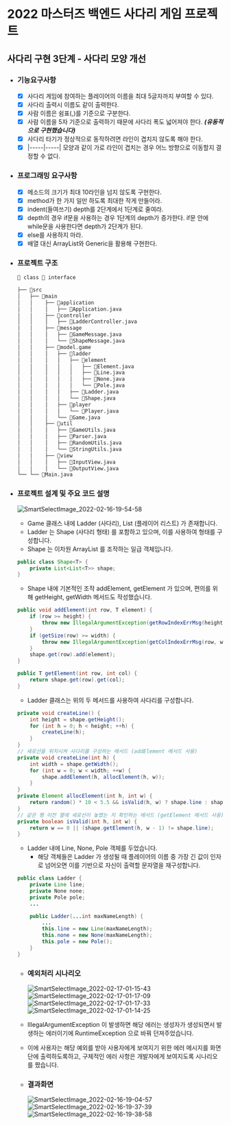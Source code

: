 # 2022 마스터즈 백엔드 사다리 게임 프로젝트
## 사다리 구현 3단계 - 사다리 모양 개선

- ### 기능요구사항
  - [x] 사다리 게임에 참여하는 플레이어의 이름을 최대 5글자까지 부여할 수 있다.
  - [x] 사다리 출력시 이름도 같이 출력한다.
  - [x] 사람 이름은 쉼표(,)를 기준으로 구분한다.
  - [x] 사람 이름을 5자 기준으로 출력하기 때문에 사다리 폭도 넓어져야 한다. ***(유동적으로 구현했습니다)***
  - [x] 사다리 타기가 정상적으로 동작하려면 라인이 겹치지 않도록 해야 한다.
  - [x] |-----|-----| 모양과 같이 가로 라인이 겹치는 경우 어느 방향으로 이동할지 결정할 수 없다.

- ### 프로그래밍 요구사항
  - [x] 메소드의 크기가 최대 10라인을 넘지 않도록 구현한다.
  - [x] method가 한 가지 일만 하도록 최대한 작게 만들어라.
  - [x] indent(들여쓰기) depth를 2단계에서 1단계로 줄여라.
  - [x] depth의 경우 if문을 사용하는 경우 1단계의 depth가 증가한다. if문 안에 while문을 사용한다면 depth가 2단계가 된다.
  - [x] else를 사용하지 마라.
  - [x] 배열 대신 ArrayList와 Generic을 활용해 구현한다.

- ### 프로젝트 구조
  ```bash
  📘 class 📗 interface
  
  ├── 📁src
  │   ├── 📁main
  │   │    ├── 📁application
  │   │    │   ├── 📘Application.java
  │   │    ├── 📁controller
  │   │    │   ├── 📘LadderController.java
  │   │    ├── 📁message
  │   │    │   ├── 📘GameMessage.java  
  │   │    │   └── 📘ShapeMessage.java
  │   │    ├── 📁model.game
  │   │    │   ├── 📁ladder
  │   │    │   │   ├── 📁element
  │   │    │   │   │   ├── 📗Element.java
  │   │    │   │   │   ├── 📘Line.java
  │   │    │   │   │   ├── 📘None.java
  │   │    │   │   │   └── 📘Pole.java
  │   │    │   │   ├── 📘Ladder.java
  │   │    │   │   └── 📘Shape.java
  │   │    │   ├── 📁player
  │   │    │   │   └── 📘Player.java
  │   │    │   └── 📘Game.java
  │   │    ├── 📁util
  │   │    │   ├── 📘GameUtils.java 
  │   │    │   ├── 📘Parser.java 
  │   │    │   ├── 📘RandomUtils.java 
  │   │    │   └── 📘StringUtils.java
  │   │    ├── 📁view
  │   │    │   ├── 📘InputView.java
  │   │    │   └── 📘OutputView.java
  └── └── 📘Main.java
  ```
  
- ### 프로젝트 설계 및 주요 코드 설명
  ![SmartSelectImage_2022-02-16-19-54-58](https://user-images.githubusercontent.com/47964708/154250336-df7665f3-ee2e-4abb-b906-5520835ad6d6.png)  
  - Game 클래스 내에 Ladder (사다리), List<Player> (플레이어 리스트) 가 존재합니다.
  - Ladder 는 Shape (사다리 형태) 를 포함하고 있으며, 이를 사용하여 형태를 구성합니다.
  - Shape 는 이차원 ArrayList 를 조작하는 일급 객체입니다.
  ```java
  public class Shape<T> {
      private List<List<T>> shape;
  }
  ```
  - Shape 내에 기본적인 조작 addElement, getElement 가 있으며, 편의를 위해 getHeight, getWidth 메서드도 작성했습니다.
  ```java
  public void addElement(int row, T element) {
      if (row >= height) {
          throw new IllegalArgumentException(getRowIndexErrMsg(height));
      }
      if (getSize(row) >= width) {
          throw new IllegalArgumentException(getColIndexErrMsg(row, width));
      }
      shape.get(row).add(element);
  }
  ```
  ```java
  public T getElement(int row, int col) {
      return shape.get(row).get(col);
  }
  ```
  - Ladder 클래스는 위의 두 메서드를 사용하여 사다리를 구성합니다.
  ```java
  private void createLine() {
      int height = shape.getHeight();
      for (int h = 0; h < height; ++h) {
          createLine(h);
      }
  }
  // 세로선을 위치시켜 사다리를 구성하는 메서드 (addElement 메서드 사용)
  private void createLine(int h) {
      int width = shape.getWidth();
      for (int w = 0; w < width; ++w) {
          shape.addElement(h, allocElement(h, w));
      }
  }
  private Element allocElement(int h, int w) {
      return random() * 10 < 5.5 && isValid(h, w) ? shape.line : shape.none;
  }
  // 같은 행 이전 열에 세로선이 놓였는 지 확인하는 메서드 (getElement 메서드 사용)
  private boolean isValid(int h, int w) {
      return w == 0 || (shape.getElement(h, w - 1) != shape.line);
  }
  ```
  - Ladder 내에 Line, None, Pole 객체를 두었습니다.
    - 해당 객체들은 Ladder 가 생성될 때 플레이어의 이름 중 가장 긴 값이 인자로 넘어오면 이를 기반으로 자신이 출력할 문자열을 재구성합니다.
  ```java
  public class Ladder {
      private Line line;
      private None none;
      private Pole pole;
      ...
  
      public Ladder(...int maxNameLength) {
          ...
          this.line = new Line(maxNameLength);
          this.none = new None(maxNameLength);
          this.pole = new Pole();
      }
  }
  ```

  - ### 예외처리 시나리오
    ![SmartSelectImage_2022-02-17-01-15-43](https://user-images.githubusercontent.com/47964708/154310309-b4f5c29d-1fe9-4f49-b488-b098689664ee.png)  
    ![SmartSelectImage_2022-02-17-01-17-09](https://user-images.githubusercontent.com/47964708/154310315-9d8b894c-932e-421a-a392-90d65f80bff1.png)  
    ![SmartSelectImage_2022-02-17-01-17-33](https://user-images.githubusercontent.com/47964708/154310317-6949ef37-3d72-4536-bbff-9cbf93ec010c.png)  
    ![SmartSelectImage_2022-02-17-01-14-25](https://user-images.githubusercontent.com/47964708/154310433-4ad052cb-acaa-49cd-972b-8e8498e4fe53.png)

  - IllegalArgumentException 이 발생하면 해당 에러는 생성자가 생성되면서 발생하는 에러이기에 RuntimeException 으로 바꿔 던져주었습니다.
  - 이에 사용자는 해당 예외를 받아 사용자에게 보여지기 위한 에러 메시지를 화면단에 출력하도록하고, 구체적인 에러 사항은 개발자에게 보여지도록 시나리오를 짰습니다.
  
  - ### 결과화면
    ![SmartSelectImage_2022-02-16-19-04-57](https://user-images.githubusercontent.com/47964708/154247947-9c18d55d-a7a2-4389-aa24-886fb028a748.png)  
    ![SmartSelectImage_2022-02-16-19-37-39](https://user-images.githubusercontent.com/47964708/154247950-dd373f81-4d31-4948-b50f-b87991be170c.png)  
    ![SmartSelectImage_2022-02-16-19-38-58](https://user-images.githubusercontent.com/47964708/154247953-a094f485-d7ad-409b-873c-8e151226472d.png)  